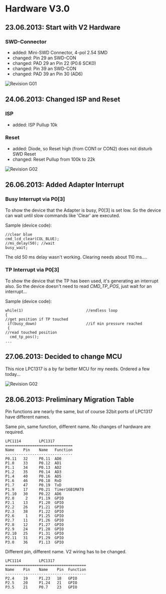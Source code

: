 # Hardware V3.0

## 23.06.2013: Start with V2 Hardware

### SWD-Connector

* added:   Mini-SWD Connector, 4-pol 2.54 SMD
* changed: Pin 29 an SWD-CON
* changed: PAD 29 an Pin 22 (P0.6 SCK0)
* changed: Pin 39 an SWD-CON
* changed: PAD 39 an Pin 30 (AD6)

![Revision G01](https://raw.github.com/GSNT/TFT-Stuff/master/Hardware/TFT-Watterott/MI0283QT_v20.jpg)

## 24.06.2013: Changed ISP and Reset

### ISP

* added:   ISP Pullup 10k

### Reset

* added:   Diode, so Reset high (from CON1 or CON2) does not disturb SWD Reset
* changed: Reset Pullup from 100k to 22k

![Revision G02](https://raw.github.com/GSNT/TFT-Stuff/master/Hardware/TFT-Watterott/Reset_ISP.jpg)

## 26.06.2013: Added Adapter Interrupt

### Busy Interrupt via P0[3]

To show the device that the Adapter is busy, P0[3] is set low. So the device can wait until slow commands like 'Clear' are executed.

Sample (device code):

	//clear blue
	cmd_lcd_clear(COL_BLUE);
	//ms_delay(50); //wait
	busy_wait;

The old 50 ms delay wasn't working. Clearing needs about 110 ms....

###  TP Interrupt via P0[3]
To show the device that the TP has been used, it's generating an interrupt also.
So the device doesn't need to read *CMD_TP_POS*, just wait for an interrupt...


Sample (device code):

	while(1)							//endless loop
	{
	//get position if TP touched
	 if(busy_down)						//if min pressure reached
	 {
	//read touched position
	  cmd_tp_pos();
	...

## 27.06.2013: Decided to change MCU

This nice LPC1317 is a by far better MCU for my needs. Ordered a few today...

![Revision G02](https://raw.github.com/GSNT/TFT-Stuff/master/Hardware/TFT-Watterott/MI0283QT_v2G1.jpg)

## 28.06.2013: Preliminary Migration Table

Pin functions are nearly the same, but of course 32bit ports of LPC1317 have different names.
 
Same pin, same function, different name. No changes of hardware are required.

	LPC1114        LPC1317
	==============================
	Name    Pin    Name   Function
	------------------------------
	P0.11   32     P0.11  AD0
	P1.0    33     P0.12  AD1
	P1.1    34     P0.13  AD2
	P1.2    35     P0.14  AD3
	P1.4	40	   P0.16  AD5
	P1.6    46     P0.18  RxD
	P1.7    47     P0.19  TxD
	P1.9    17     P0.21  Timer16B1MAT0
	P1.10   30     P0.22  AD6
	P2.0     2     P1.19  GPIO
	P2.1    13     P1.20  GPIO
	P2.2    26     P1.21  GPIO
	P2.3    38     P1.22  GPIO
	P2.6     1     P1.25  GPIO
	P2.7    11     P1.26  GPIO
	P2.8    12     P1.27  GPIO
	P2.9    24     P1.28  GPIO
	P2.10   25     P1.31  GPIO
	P2.11   31     P1.29  GPIO
	P3.0    36     P1.13  GPIO

Different pin, different name. V2 wiring has to be changed.

	LPC1114        LPC1317
	====================================
	Name    Pin    Name    Pin  Function
	------------------------------------
	P2.4    19     P1.23   18   GPIO
	P2.5    20     P1.24   21   GPIO
	P3.5    21     P0.7    23   GPIO	
